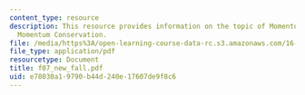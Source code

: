 ```yaml
---
content_type: resource
description: This resource provides information on the topic of Momentum Flow and
  Momentum Conservation.
file: /media/https%3A/open-learning-course-data-rc.s3.amazonaws.com/16-01-unified-engineering-i-ii-iii-iv-fall-2005-spring-2006/e78030a19790b44d240e17607de9f8c6_f07_new_fall.pdf
file_type: application/pdf
resourcetype: Document
title: f07_new_fall.pdf
uid: e78030a1-9790-b44d-240e-17607de9f8c6
---
```

